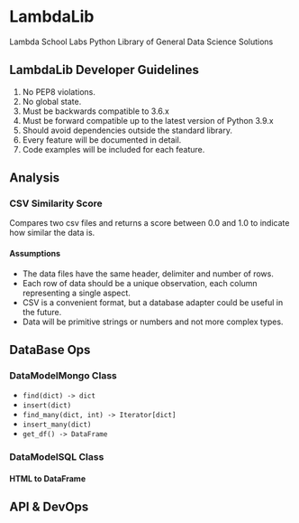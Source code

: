 # LambdaLib
Lambda School Labs Python Library of General Data Science Solutions


## LambdaLib Developer Guidelines
1. No PEP8 violations.
2. No global state.
3. Must be backwards compatible to 3.6.x
4. Must be forward compatible up to the latest version of Python 3.9.x
5. Should avoid dependencies outside the standard library.
6. Every feature will be documented in detail.
7. Code examples will be included for each feature.


## Analysis

### CSV Similarity Score
Compares two csv files and returns a score between 0.0 and 1.0 to indicate how 
similar the data is. 

#### Assumptions
- The data files have the same header, delimiter and number of rows.
- Each row of data should be a unique observation, each column representing a single aspect.
- CSV is a convenient format, but a database adapter could be useful in the future.
- Data will be primitive strings or numbers and not more complex types.


## DataBase Ops

### DataModelMongo Class
- `find(dict) -> dict`
- `insert(dict)`
- `find_many(dict, int) -> Iterator[dict]`
- `insert_many(dict)`
- `get_df() -> DataFrame`

### DataModelSQL Class

#### HTML to DataFrame


## API & DevOps

